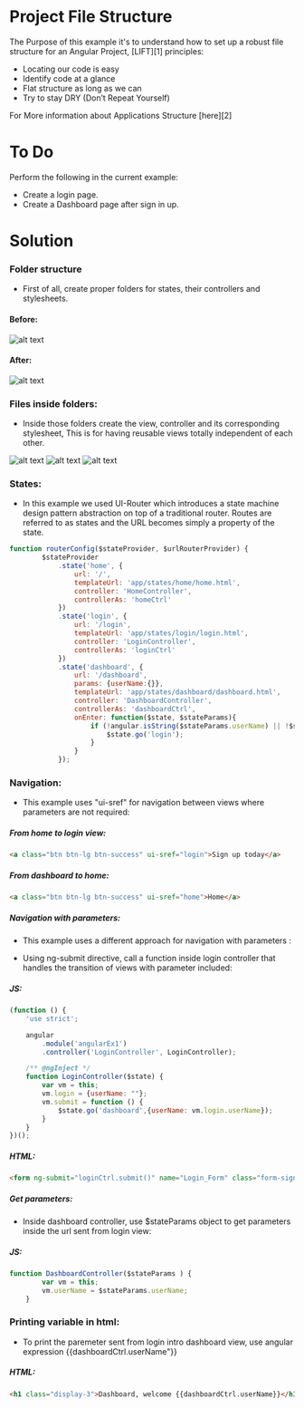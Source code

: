 # Project File Structure

The Purpose of this example it's to understand how to set up a robust file structure for an Angular Project, [LIFT][1] principles:

* Locating our code is easy
* Identify code at a glance
* Flat structure as long as we can
* Try to stay DRY (Don’t Repeat Yourself)

For More information about Applications Structure [here][2]

# To Do
Perform the following in the current example:
* Create a login page.
* Create a Dashboard page after sign in up.

# Solution

### Folder structure

* First of all, create proper folders for states, their controllers and stylesheets.

#### Before: 
![alt text](https://github.com/alejandroGranada/u-angularjs/blob/develop/001-project-file-structure/src/assets/images/folders-before.png "folders before")

#### After:
![alt text](https://github.com/alejandroGranada/u-angularjs/blob/develop/001-project-file-structure/src/assets/images/folders.png "folders now")

### Files inside folders:

* Inside those folders create the view, controller and its corresponding stylesheet, This is for having reusable views totally independent of each other.


![alt text](https://github.com/alejandroGranada/u-angularjs/blob/develop/001-project-file-structure/src/assets/images/image.png "files inside folder")
![alt text](https://github.com/alejandroGranada/u-angularjs/blob/develop/001-project-file-structure/src/assets/images/login-files.png "files inside folder")
![alt text](https://github.com/alejandroGranada/u-angularjs/blob/develop/001-project-file-structure/src/assets/images/home-files.png "files inside folder")


### States:

* In this example we used UI-Router which introduces a state machine design pattern abstraction on top of a traditional router. Routes are referred to as states and the URL becomes simply a property of the state.
```javascript
function routerConfig($stateProvider, $urlRouterProvider) {
        $stateProvider
            .state('home', {
                url: '/',
                templateUrl: 'app/states/home/home.html',
                controller: 'HomeController',
                controllerAs: 'homeCtrl'
            })
            .state('login', {
                url: '/login',
                templateUrl: 'app/states/login/login.html',
                controller: 'LoginController',
                controllerAs: 'loginCtrl'
            })
            .state('dashboard', {
                url: '/dashboard',
                params: {userName:{}},
                templateUrl: 'app/states/dashboard/dashboard.html',
                controller: 'DashboardController',
                controllerAs: 'dashboardCtrl',
                onEnter: function($state, $stateParams){
                    if (!angular.isString($stateParams.userName) || !$stateParams.userName.length) {
                        $state.go('login');
                    }
                }
            });
```

### Navigation:

* This example uses "ui-sref" for navigation between views where parameters are not required:

##### From home to login view:
```html
<a class="btn btn-lg btn-success" ui-sref="login">Sign up today</a>
```
##### From dashboard to home:
```html
<a class="btn btn-lg btn-success" ui-sref="home">Home</a>
```
##### Navigation with parameters:

* This example uses a different approach for navigation with parameters :

* Using ng-submit directive, call a function inside login controller that handles the transition of views with parameter included:

##### JS:
```javascript
(function () {
    'use strict';

    angular
        .module('angularEx1')
        .controller('LoginController', LoginController);

    /** @ngInject */
    function LoginController($state) {
        var vm = this;
        vm.login = {userName: ""};
        vm.submit = function () {
            $state.go('dashboard',{userName: vm.login.userName});
        }
    }
})();
```

##### HTML:
```html
<form ng-submit="loginCtrl.submit()" name="Login_Form" class="form-signin" novalidate>
```
##### Get parameters:

* Inside dashboard controller, use $stateParams object to get parameters inside the url sent from login view:

##### JS:
```javascript
function DashboardController($stateParams ) {
        var vm = this;
        vm.userName = $stateParams.userName;
    }
```

### Printing variable in html:

* To print the paremeter sent from login intro dashboard view, use angular expression {{dashboardCtrl.userName"}}

##### HTML:
```html
<h1 class="display-3">Dashboard, welcome {{dashboardCtrl.userName}}</h1>
```

